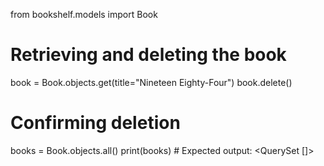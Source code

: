 from bookshelf.models import Book

# Retrieving and deleting the book
book = Book.objects.get(title="Nineteen Eighty-Four")
book.delete()

# Confirming deletion
books = Book.objects.all()
print(books)  # Expected output: <QuerySet []>